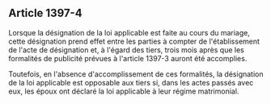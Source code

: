 Article 1397-4
----
Lorsque la désignation de la loi applicable est faite au cours du mariage, cette
désignation prend effet entre les parties à compter de l'établissement de l'acte
de désignation et, à l'égard des tiers, trois mois après que les formalités de
publicité prévues à l'article 1397-3 auront été accomplies.

Toutefois, en l'absence d'accomplissement de ces formalités, la désignation de
la loi applicable est opposable aux tiers si, dans les actes passés avec eux,
les époux ont déclaré la loi applicable à leur régime matrimonial.
